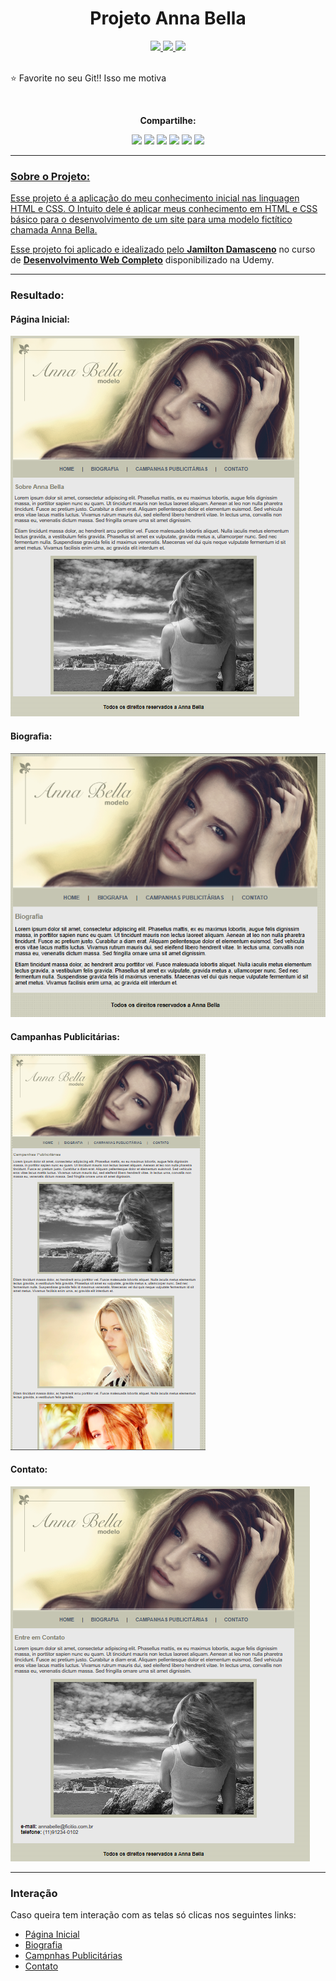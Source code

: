 <div align = "center">
  <h1 align="center">Projeto Anna Bella</h1>
  <a href = "mailto:vitorjarreta@gmail.com?subject=Gostaria de Entrar em contato">
    <img src = "https://img.shields.io/badge/Gmail-D14836?style=for-the-badge&logo=gmail&logoColor=white"/>
  </a>
  <a href = "https://www.linkedin.com/in/vitor-jarreta-a5ba2a207" >
    <img src = "https://img.shields.io/badge/LinkedIn-0077B5?style=for-the-badge&logo=linkedin&logoColor=white" />
  </a>
  <a href="https://www.kaggle.com/vitorjarretaribeiro">
    <img src = "https://img.shields.io/badge/Kaggle-20BEFF?style=for-the-badge&logo=Kaggle&logoColor=white">
  </a>
</div>

<div>
  <br>
  <p>⭐ Favorite no seu Git!! Isso me motiva</p>
</div>

<div align="center">
  <br>
  <p><strong>Compartilhe:</strong></p>
  <a href="https://x.com/intent/tweet?text=Check%20out%20this%20project%20on%20GitHub:%20https://github.com/vitor-jarreta/Projeto-Anna-Bella"><img src= "https://img.shields.io/badge/compartilhe-000000?logo=x&logoColor=white"></a>
  <a href="https://www.facebook.com/sharer/sharer.php?u=https://github.com/vitor-jarreta/Projeto-Anna-Bella"><img src="https://img.shields.io/badge/Compartilhe-1877F2?logo=facebook&logoColor=white"></a>
  <a href="https://www.linkedin.com/sharing/share-offsite/?url=https://github.com/vitor-jarreta/Projeto-Anna-Bella"><img src="https://img.shields.io/badge/Compartilhe-0A66C2?logo=linkedin&logoColor=white"></a>
  <a href="https://www.instagram.com/vitorjarreta"><img src="https://img.shields.io/badge/Compartilhe-DD2A7B?logo=instagram&logoColor=white"></a>
  <a href="https://www.reddit.com/submit?url=https://github.com/vitor-jarreta/Projeto-Anna-Bella&title=Desenvolvimento de um Sistema Computacional de Identificação de Armas de Fogo em Ambientes Públicos"><img src="https://img.shields.io/badge/Compartilhe-FF4500?logo=reddit&logoColor=white"></a>
  <a href="https://api.whatsapp.com/send?text=https://github.com/vitor-jarreta/Projeto-Anna-Bella"><img src="https://img.shields.io/badge/Compartilhe-25D366?logo=whatsapp&logoColor=white"</a>
</div>


<div>
  <hr>
  <h3>Sobre o Projeto: </h3>
  <p>Esse projeto é a aplicação do meu conhecimento inicial nas linguagen HTML e CSS. O Intuito dele é aplicar meus conhecimento em HTML e CSS básico para o desenvolvimento de um site para uma modelo fictítico chamada Anna Bella.</p>
  <p>Esse projeto foi aplicado e idealizado pelo <a href="https://www.linkedin.com/in/jamiltondamasceno/" target="_blank"><strong>Jamilton Damasceno</strong></a> no curso de <a href="https://www.udemy.com/course/web-completo" target="_blank"><strong>Desenvolvimento Web Completo</strong></a> disponibilizado na Udemy.</p>
</div>

<div>
  <hr>
  <h3>Resultado: </h3>
  <h4>Página Inicial: </h4>
  <img src="images/resultsImage/home.png">
  <h4>Biografia: </h4>
  <img src="images/resultsImage/Biografia.png">
  <h4>Campanhas Publicitárias: </h4>
  <img src="images/resultsImage/campanhas.png">
  <h4>Contato: </h4>
  <img src="images/resultsImage/contato.png">
</div>

<div>
  <hr>
  <h3>Interação</h3>
  <p>Caso queira tem interação com as telas só clicas nos seguintes links:</p>
  <ul>
    <li><a href="https://raw.githack.com/vitor-jarreta/Projeto-Anna-Bella/refs/heads/main/html/index.html" target="_blank">Página Inicial</a></li>
    <li><a href="https://raw.githack.com/vitor-jarreta/Projeto-Anna-Bella/refs/heads/main/html/biografia.html" target="_blank">Biografia</a></li>
    <li><a href="https://raw.githack.com/vitor-jarreta/Projeto-Anna-Bella/refs/heads/main/html/campanha.html" target="_blank">Campnhas Publicitárias</a></li>
    <li><a href="https://raw.githack.com/vitor-jarreta/Projeto-Anna-Bella/refs/heads/main/html/contato.html" target="_blank">Contato</a></li>
  </ul>
</div>
